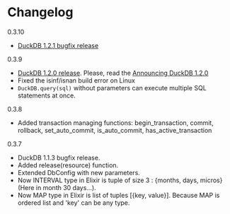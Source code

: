 # Changelog

0.3.10
  - [DuckDB 1.2.1 bugfix release](https://github.com/duckdb/duckdb/releases/tag/v1.2.1)

0.3.9
- [DuckDB 1.2.0 release](https://github.com/duckdb/duckdb/releases/tag/v1.2.0). Please, read the [Announcing DuckDB 1.2.0](https://duckdb.org/2025/02/05/announcing-duckdb-120)
- Fixed the isinf/isnan build error on Linux
- `DuckDB.query(sql)` without parameters can execute multiple SQL statements at onсe.

0.3.8
- Added transaction managing functions: begin_transaction, commit, rollback, set_auto_commit, is_auto_commit, has_active_transaction

0.3.7
- DuckDB 1.1.3 bugfix release.
- Added release(resource) function.
- Extended DbConfig with new parameters.
- Now INTERVAL type in Elixir is tuple of size 3 : {months, days, micros} (Here in month 30 days...).
- Now MAP type in Elixir is list of tuples [{key, value}]. Because MAP is ordered list and 'key' can be any type.
